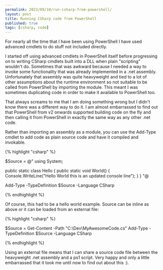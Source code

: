 ```yaml
---
permalink: 2023/09/10/run-csharp-from-powershell/
layout: post
title: Running CSharp code from PowerShell
published: true
tags: [csharp, code]
---
```


For nearly all the time that I have been using PowerShell I have used advanced cmdlets to do stuff not included directly.

I started off using advanced cmdlets in PowerShell itself before progressing on to writing CSharp cmdlets built into a DLL when
plain "scripting" wouldn't do. Sometimes that was awkward because I needed a way to invoke some functionality that was already
implemented in a .net assembly. Unfortunately that assembly was quite heavyweight and tied to a lot of other assumptions about the
runtime environment so not suitable to be called from PowerShell by importing the module. This meant I was sometimes duplicating code
in order to make it available to PowerShell too.

That always screams to me that I am doing something wrong but I didn't know there was a different way to do it. I am almost embarrassed to
find out that PowerShell from v2 onwards supported building code on the fly and then calling it from PowerShell in exactly the same way
as any other .net code.

Rather than importing an assembly as a module, you can use the Add-Type cmdlet to add code as plain source code and have it compiled and invokable.

{% highlight "csharp" %}

$Source = @"
using System;

public static class Hello
{
public static void World()
{
Console.WriteLine("Hello World this is an updated console line");
}
}
"@

Add-Type -TypeDefinition $Source -Language CSharp

[Hello]: :World()

{% endhighlight %}

Of course, this had to be a hello world example. Source can be inline as above or it can be loaded from an external file:

{% highlight "csharp" %}

$Source = Get-Content -Path "C:\Dev\MyAwesomeCode.cs"
Add-Type -TypeDefinition $Source -Language CSharp

[Hello]: :World()

{% endhighlight %}

Using an external file means that I can share a source code file between the heavyweight .net assembly and a ps1 script. Very happy
and only a little embarrassed that it took me until now to find out about this :).

